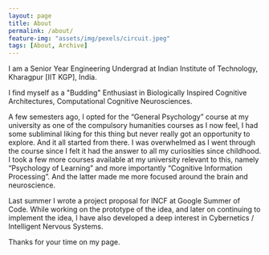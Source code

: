 ```yaml
---
layout: page
title: About
permalink: /about/
feature-img: "assets/img/pexels/circuit.jpeg"
tags: [About, Archive]
---
```

I am a Senior Year Engineering Undergrad at Indian Institute of Technology, Kharagpur [IIT KGP], India.

I find myself as a "Budding" Enthusiast in Biologically Inspired Cognitive Architectures, Computational Cognitive Neurosciences.

A few semesters ago, I opted for the “General Psychology” course at my university as one of the compulsory humanities courses as I now feel, I had some subliminal liking for this thing but never really got an opportunity to explore. And it all started from there. I was overwhelmed as I went through the course since I felt it had the answer to all my curiosities since childhood. I took a few more courses available at my university relevant to this, namely “Psychology of Learning” and more importantly “Cognitive Information Processing”. And the latter made me more focused around the brain and neuroscience.

Last summer I wrote a project proposal for INCF at Google Summer of Code. While working on the prototype of the idea, and later on continuing to implement the idea, I have also developed a deep interest in Cybernetics / Intelligent Nervous Systems.

Thanks for your time on my page. 
 

